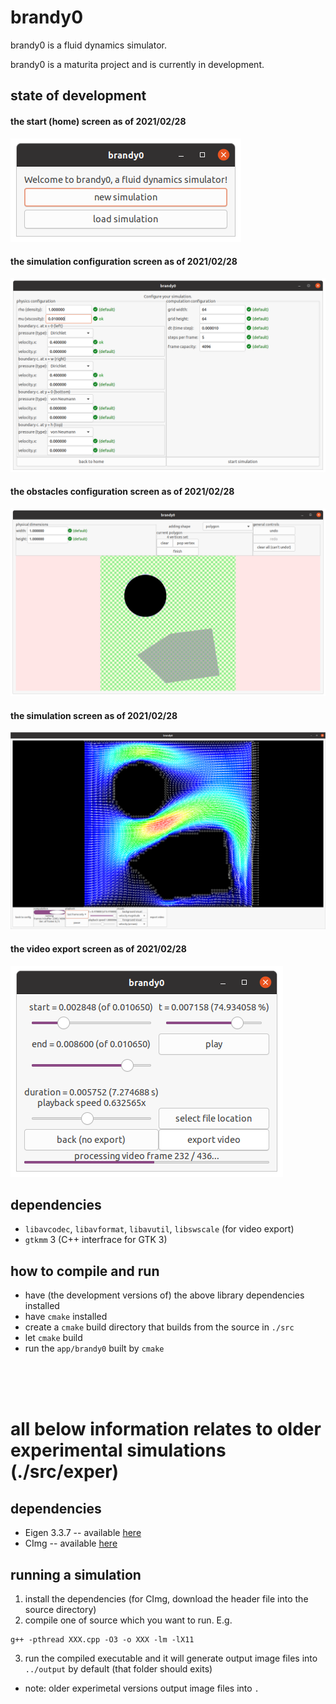 # brandy0
brandy0 is a fluid dynamics simulator.

brandy0 is a maturita project and is currently in development.

## state of development

#### the start (home) screen as of 2021/02/28
![start screen](./doc/shots/2020-12-04_start_screen.png)

#### the simulation configuration screen as of 2021/02/28
![config screen](./doc/shots/2021-02-28_config_screen.png)

#### the obstacles configuration screen as of 2021/02/28
![obstacles config screen](./doc/shots/2021-02-28_shape_config_screen.png)

#### the simulation screen as of 2021/02/28
![simulation screen](./doc/shots/2021-02-28_simulation_screen.png)

#### the video export screen as of 2021/02/28
![simulation screen](./doc/shots/2021-02-28_video_export_screen.png)

## dependencies
* `libavcodec`, `libavformat`, `libavutil`, `libswscale` (for video export)
* `gtkmm` 3 (C++ interfrace for GTK 3)

## how to compile and run
* have (the development versions of) the above library dependencies installed
* have `cmake` installed
* create a `cmake` build directory that builds from the source in `./src`
* let `cmake` build
* run the `app/brandy0` built by `cmake`

<br/><br/><br/>

# all below information relates to older experimental simulations (./src/exper)

## dependencies
* Eigen 3.3.7 -- available [here](https://gitlab.com/libeigen/eigen/-/releases)
* CImg -- available [here](http://cimg.eu/download.shtml)

## running a simulation
1. install the dependencies (for CImg, download the header file into the source directory)
2. compile one of source which you want to run. E.g.
```
g++ -pthread XXX.cpp -O3 -o XXX -lm -lX11
```
3. run the compiled executable and it will generate output image files into `../output` by default (that folder should exits)
* note: older experimetal versions output image files into `.`
